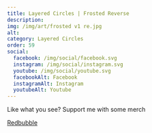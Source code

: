 ```yaml
---
title: Layered Circles | Frosted Reverse
description: 
img: /img/art/frosted v1 re.jpg
alt: 
category: Layered Circles
order: 59
social:
  facebook: /img/social/facebook.svg
  instagram: /img/social/instagram.svg
  youtube: /img/social/youtube.svg
  facebookAlt: Facebook
  instagramAlt: Instagram
  youtubeAlt: Youtube
---
```

Like what you see? Support me with some merch

<a href='https://www.redbubble.com/shop/ap/103614159' class="btn btn-primary store-link">
Redbubble
</a>